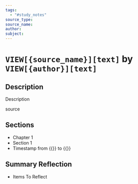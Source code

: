 ```yaml
---
tags:
  - "#study_notes"
source_type: 
source_name: 
author: 
subject:
---
```

# `VIEW[{source_name}][text]` by  `VIEW[{author}][text]`
## Description 

Description

source


## Sections 
- Chapter 1
- Section 1
- Timestamp from {{}} to {{}}

## Summary Reflection
- Items To Reflect

